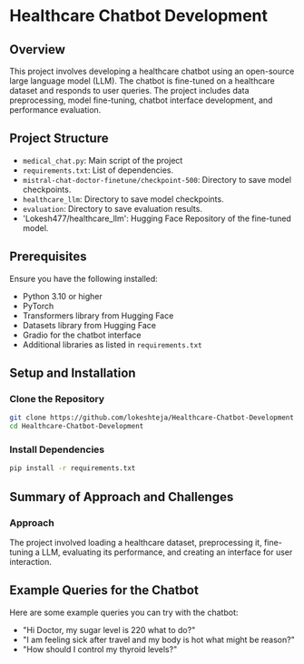 # Healthcare Chatbot Development

## Overview
This project involves developing a healthcare chatbot using an open-source large language model (LLM). The chatbot is fine-tuned on a healthcare dataset and responds to user queries. The project includes data preprocessing, model fine-tuning, chatbot interface development, and performance evaluation.

## Project Structure
- `medical_chat.py`: Main script of the project
- `requirements.txt`: List of dependencies.
- `mistral-chat-doctor-finetune/checkpoint-500`: Directory to save model checkpoints.
- `healthcare_llm`: Directory to save model checkpoints.
- `evaluation`: Directory to save evaluation results.
- 'Lokesh477/healthcare_llm': Hugging Face Repository of the fine-tuned model.

## Prerequisites
Ensure you have the following installed:
- Python 3.10 or higher
- PyTorch
- Transformers library from Hugging Face
- Datasets library from Hugging Face
- Gradio for the chatbot interface
- Additional libraries as listed in `requirements.txt`

## Setup and Installation

### Clone the Repository
```bash
git clone https://github.com/lokeshteja/Healthcare-Chatbot-Development
cd Healthcare-Chatbot-Development
```

### Install Dependencies
```bash
pip install -r requirements.txt
```

## Summary of Approach and Challenges
### Approach
The project involved loading a healthcare dataset, preprocessing it, fine-tuning a LLM, evaluating its performance, and creating an interface for user interaction.


## Example Queries for the Chatbot
Here are some example queries you can try with the chatbot:
- "Hi Doctor, my sugar level is 220 what to do?"
- "I am feeling sick after travel and my body is hot what might be reason?"
- "How should I control my thyroid levels?"

